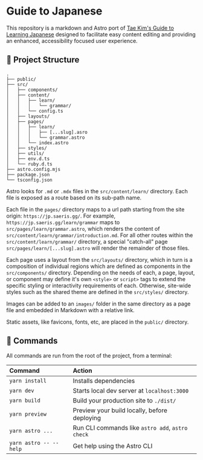 # Guide to Japanese

This repository is a markdown and Astro port of [Tae Kim's Guide to Learning Japanese](https://guidetojapanese.org/learn/) designed to facilitate easy content editing and providing an enhanced, accessibility focused user experience.

## 🚀 Project Structure

```
.
├── public/
├── src/
│   ├── components/
│   ├── content/
│   │   ├── learn/
│   │   │   └── grammar/
│   │   └── config.ts
│   ├── layouts/
│   ├── pages/
│   │   ├── learn/
│   │   │   ├── [...slug].asro
│   │   │   └── grammar.astro
│   │   └── index.astro
│   ├── styles/
│   ├── utils/
│   ├── env.d.ts
│   └── ruby.d.ts
├── astro.config.mjs
├── package.json
└── tsconfig.json
```

Astro looks for `.md` or `.mdx` files in the `src/content/learn/` directory. Each file is exposed as a route based on its sub-path name.

Each file in the `pages/` directory maps to a url path starting from the site origin: `https://jp.saeris.gg/`. For example, `https://jp.saeris.gg/learn/grammar` maps to `src/pages/learn/grammar.astro`, which renders the content of `src/content/learn/grammar/introduction.md`. For all other routes within the `src/content/learn/grammar/` directory, a special "catch-all" page `src/pages/learn/[...slug].astro` will render the remainder of those files.

Each page uses a layout from the `src/layouts/` directory, which in turn is a composition of individual regions which are defined as components in the `src/components/` directory. Depending on the needs of each, a page, layout, or component may define it's own `<style>` or `script>` tags to extend the specific styling or interactivity requirements of each. Otherwise, site-wide styles such as the shared theme are defined in the `src/styles/` directory.

Images can be added to an `images/` folder in the same directory as a page file and embedded in Markdown with a relative link.

Static assets, like favicons, fonts, etc, are placed in the `public/` directory.

## 🧞 Commands

All commands are run from the root of the project, from a terminal:

| Command                | Action                                           |
| :--------------------- | :----------------------------------------------- |
| `yarn install`         | Installs dependencies                            |
| `yarn dev`             | Starts local dev server at `localhost:3000`      |
| `yarn build`           | Build your production site to `./dist/`          |
| `yarn preview`         | Preview your build locally, before deploying     |
| `yarn astro ...`       | Run CLI commands like `astro add`, `astro check` |
| `yarn astro -- --help` | Get help using the Astro CLI                     |

